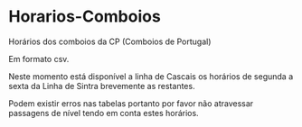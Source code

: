Horarios-Comboios
=================

Horários dos comboios da CP (Comboios de Portugal)


Em formato csv.

Neste momento está disponível a linha de Cascais os horários de segunda a sexta da Linha de Sintra brevemente as restantes.


Podem existir erros nas tabelas portanto por favor não atravessar passagens de nível tendo em conta estes horários.